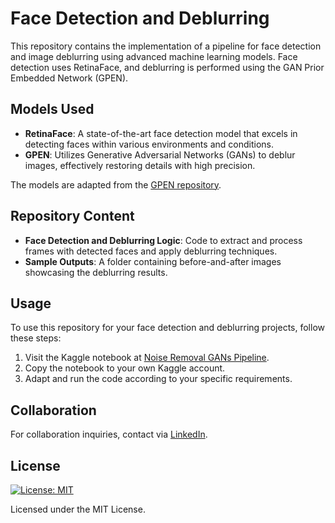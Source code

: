 # Face Detection and Deblurring

This repository contains the implementation of a pipeline for face detection and image deblurring using advanced machine learning models. Face detection uses RetinaFace, and deblurring is performed using the GAN Prior Embedded Network (GPEN).

## Models Used

- **RetinaFace**: A state-of-the-art face detection model that excels in detecting faces within various environments and conditions.
- **GPEN**: Utilizes Generative Adversarial Networks (GANs) to deblur images, effectively restoring details with high precision.

The models are adapted from the [GPEN repository](https://github.com/yangxy/GPEN).

## Repository Content

- **Face Detection and Deblurring Logic**: Code to extract and process frames with detected faces and apply deblurring techniques.
- **Sample Outputs**: A folder containing before-and-after images showcasing the deblurring results.

## Usage

To use this repository for your face detection and deblurring projects, follow these steps:

1. Visit the Kaggle notebook at [Noise Removal GANs Pipeline](https://www.kaggle.com/code/farneetsingh24/noise-removal-gans-pipeline).
2. Copy the notebook to your own Kaggle account.
3. Adapt and run the code according to your specific requirements.

## Collaboration
For collaboration inquiries, contact via [LinkedIn](https://www.linkedin.com/in/farneet-singh-6b155b208/).

## License
[![License: MIT](https://img.shields.io/badge/License-MIT-yellow.svg)](https://opensource.org/licenses/MIT)

Licensed under the MIT License.
